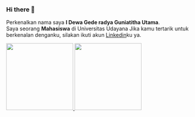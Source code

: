 ### Hi there 👋

Perkenalkan nama saya **I Dewa Gede radya Guniatitha Utama**.\
Saya seorang **Mahasiswa** di Universitas Udayana
Jika kamu tertarik untuk berkenalan denganku, silakan ikuti akun [Linkedin](https://www.linkedin.com/in/i-dewa-gede-radya-guniatitha-utama-9310b1225/)ku ya.
 
<p align="left">
<a href="https://github.com/gilangadhan">
  <img height="180em" src="https://github-readme-stats-eight-theta.vercel.app/api?username=gilangadhan&show_icons=true&theme=algolia&include_all_commits=true&count_private=true"/>
  <img height="180em" src="https://github-readme-stats-eight-theta.vercel.app/api/top-langs/?username=gilangadhan&layout=compact&langs_count=8&theme=algolia"/>
</a>
</p>
